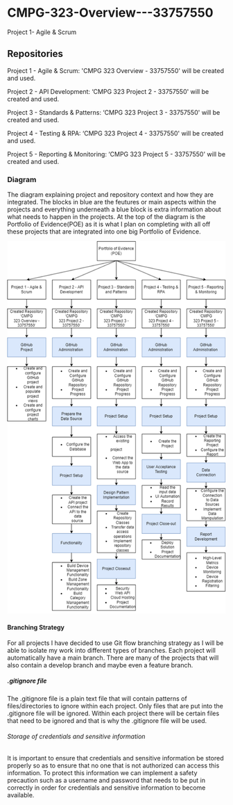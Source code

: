 # CMPG-323-Overview---33757550
Project 1- Agile &amp; Scrum

## Repositories

Project 1 - Agile & Scrum: 'CMPG 323 Overview - 33757550' will be created and used.

Project 2 - API Development: ‘CMPG 323 Project 2 - 33757550' will be created and used.

Project 3 - Standards & Patterns: ‘CMPG 323 Project 3 - 33757550' will be created and used.

Project 4 - Testing & RPA: ‘CMPG 323 Project 4 - 33757550' will be created and used.

Project 5 - Reporting & Monitoring: ‘CMPG 323 Project 5 - 33757550' will be created and used.

### Diagram
The diagram explaining project and repository context and how they are integrated. The blocks in blue are the feutures or main aspects within the projects and everything underneath a blue block is extra information about what needs to happen in the projects. At the top of the diagram is the Portfolio of Evidence(POE) as it is what I plan on completing with all off these projects that are integrated into one big Portfolio of Evidence.

![](Image/DiagramProject.png)

#### Branching Strategy

For all projects I have decided to use Git flow branching strategy as I will be able to isolate my work into different types of branches. Each project will automatically have a main branch. There are many of the projects that will also contain a develop branch and maybe even a feature branch.

##### .gitignore file

The .gitignore file is a plain text file that will contain patterns of files/directories to ignore within each project. Only files that are put into the .gitignore file will be ignored. Within each project there will be certain files that need to be ignored and that is why the .gitignore file will be used.

###### Storage of credentials and sensitive information

It is important to ensure that credentials and sensitive information be stored properly so as to ensure that no one that is not authorized can access this information.
To protect this information we can implement a safety precaution such as a username and password that needs to be put in correctly in order for credentials and sensitive information to become available.
